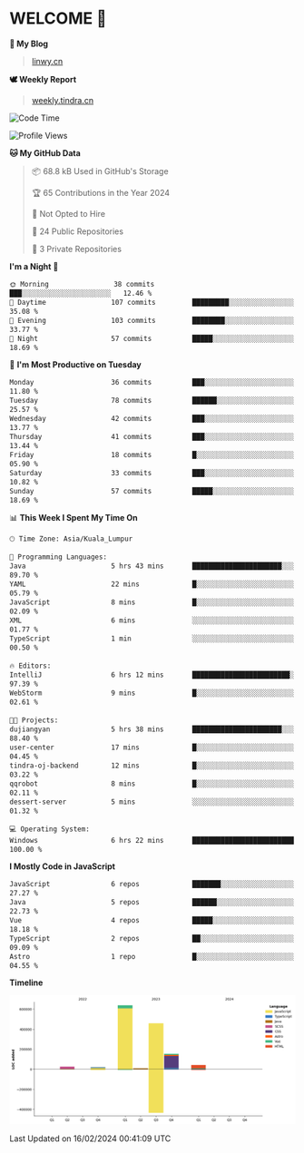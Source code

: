 # WELCOME 👋

**🐶 My Blog**
> [linwy.cn](linwy.cn)

**🕊️ Weekly Report**
> [weekly.tindra.cn](weekly.tindra.cn)
<!--START_SECTION:waka-->
![Code Time](http://img.shields.io/badge/Code%20Time-826%20hrs%2025%20mins-blue)

![Profile Views](http://img.shields.io/badge/Profile%20Views-0-blue)

**🐱 My GitHub Data** 

> 📦 68.8 kB Used in GitHub's Storage 
 > 
> 🏆 65 Contributions in the Year 2024
 > 
> 🚫 Not Opted to Hire
 > 
> 📜 24 Public Repositories 
 > 
> 🔑 3 Private Repositories 
 > 
**I'm a Night 🦉** 

```text
🌞 Morning                38 commits          ███░░░░░░░░░░░░░░░░░░░░░░   12.46 % 
🌆 Daytime                107 commits         █████████░░░░░░░░░░░░░░░░   35.08 % 
🌃 Evening                103 commits         ████████░░░░░░░░░░░░░░░░░   33.77 % 
🌙 Night                  57 commits          █████░░░░░░░░░░░░░░░░░░░░   18.69 % 
```
📅 **I'm Most Productive on Tuesday** 

```text
Monday                   36 commits          ███░░░░░░░░░░░░░░░░░░░░░░   11.80 % 
Tuesday                  78 commits          ██████░░░░░░░░░░░░░░░░░░░   25.57 % 
Wednesday                42 commits          ███░░░░░░░░░░░░░░░░░░░░░░   13.77 % 
Thursday                 41 commits          ███░░░░░░░░░░░░░░░░░░░░░░   13.44 % 
Friday                   18 commits          █░░░░░░░░░░░░░░░░░░░░░░░░   05.90 % 
Saturday                 33 commits          ███░░░░░░░░░░░░░░░░░░░░░░   10.82 % 
Sunday                   57 commits          █████░░░░░░░░░░░░░░░░░░░░   18.69 % 
```


📊 **This Week I Spent My Time On** 

```text
🕑︎ Time Zone: Asia/Kuala_Lumpur

💬 Programming Languages: 
Java                     5 hrs 43 mins       ██████████████████████░░░   89.70 % 
YAML                     22 mins             █░░░░░░░░░░░░░░░░░░░░░░░░   05.79 % 
JavaScript               8 mins              █░░░░░░░░░░░░░░░░░░░░░░░░   02.09 % 
XML                      6 mins              ░░░░░░░░░░░░░░░░░░░░░░░░░   01.77 % 
TypeScript               1 min               ░░░░░░░░░░░░░░░░░░░░░░░░░   00.50 % 

🔥 Editors: 
IntelliJ                 6 hrs 12 mins       ████████████████████████░   97.39 % 
WebStorm                 9 mins              █░░░░░░░░░░░░░░░░░░░░░░░░   02.61 % 

🐱‍💻 Projects: 
dujiangyan               5 hrs 38 mins       ██████████████████████░░░   88.40 % 
user-center              17 mins             █░░░░░░░░░░░░░░░░░░░░░░░░   04.45 % 
tindra-oj-backend        12 mins             █░░░░░░░░░░░░░░░░░░░░░░░░   03.22 % 
qqrobot                  8 mins              █░░░░░░░░░░░░░░░░░░░░░░░░   02.11 % 
dessert-server           5 mins              ░░░░░░░░░░░░░░░░░░░░░░░░░   01.32 % 

💻 Operating System: 
Windows                  6 hrs 22 mins       █████████████████████████   100.00 % 
```

**I Mostly Code in JavaScript** 

```text
JavaScript               6 repos             ███████░░░░░░░░░░░░░░░░░░   27.27 % 
Java                     5 repos             ██████░░░░░░░░░░░░░░░░░░░   22.73 % 
Vue                      4 repos             █████░░░░░░░░░░░░░░░░░░░░   18.18 % 
TypeScript               2 repos             ██░░░░░░░░░░░░░░░░░░░░░░░   09.09 % 
Astro                    1 repo              █░░░░░░░░░░░░░░░░░░░░░░░░   04.55 % 
```



**Timeline**

![Lines of Code chart](https://raw.githubusercontent.com/rieraa/rieraa/main/assets/bar_graph.png)


 Last Updated on 16/02/2024 00:41:09 UTC
<!--END_SECTION:waka-->
